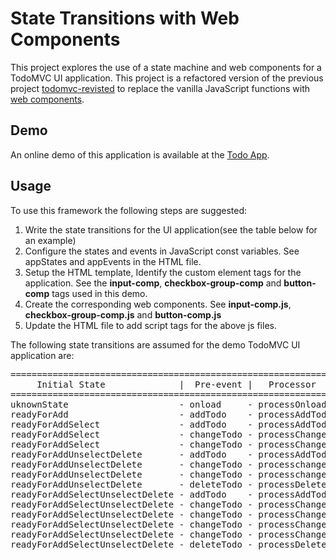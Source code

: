 # State Transitions with Web Components

This project explores the use of a state machine and web components for a TodoMVC UI application. This project is a refactored version of the previous project [todomvc-revisted](https://github.com/mapteb/todomvc-revisited) to replace the vanilla JavaScript functions with [web components](https://www.webcomponents.org/introduction).

## Demo

An online demo of this application is available at the [Todo App](https://mapteb.github.io/todomvc-revisited/todoApp.html).

## Usage

To use this framework the following steps are suggested:

1. Write the state transitions for the UI application(see the table below for an example)
2. Configure the states and events in JavaScript const variables.
   See appStates and appEvents in the HTML file.
3. Setup the HTML template,
   Identify the custom element tags for the application.
   See the **input-comp**, **checkbox-group-comp** and **button-comp** tags used in this demo.
4. Create the corresponding web components.
   See **input-comp.js**, **checkbox-group-comp.js** and **button-comp.js**
5. Update the HTML file to add script tags for the above js files.

The following state transitions are assumed for the demo TodoMVC UI application are:

<pre>
=================================================================================================================================
     Initial State              |  Pre-event |   Processor      |      Post-event               |     Final State
=================================================================================================================================
uknownState                     - onload     - processOnload     - onloadSuccess                 - readyForAdd 
readyForAdd                     - addTodo    - processAddTodo    - addTodoSuccessNoneSelected    - readyForAddSelect
readyForAddSelect               - addTodo    - processAddTodo    - addTodoSuccessNoneSelected    - readyForAddSelect
readyForAddSelect               - changeTodo - processChangeTodo - changeTodoSuccessSomeSelected - readyForAddSelectUnselectDelete 
readyForAddSelect               - changeTodo - processChangeTodo - changeTodoSuccessAllSelected  - readyForAddUnselectDelete
readyForAddUnselectDelete       - addTodo    - processAddTodo    - addTodoSuccessSomeSelected    - readyForAddSelectUnselectDelete
readyForAddUnselectDelete       - changeTodo - processchangeTodo - changeTodoSuccessNoneSelected - readyForAddSelect
readyForAddUnselectDelete       - changeTodo - processchangeTodo - changeTodoSuccessSomeSelected - readyForAddSelectUnselectDelete
readyForAddUnselectDelete       - deleteTodo - processDeleteTodo - deleteTodoSuccessAllDeleted   - readyForAdd
readyForAddSelectUnselectDelete - addTodo    - processAddTodo    - addTodoSuccessSomeSelected    - readyForAddUnselectDelete
readyForAddSelectUnselectDelete - changeTodo - processChangeTodo - changeTodoSuccessAllSelected  - readyForAddUnselectDelete
readyForAddSelectUnselectDelete - changeTodo - processChangeTodo - changeTodoSuccessSomeSelected - readyForAddSelectUnselectDelete
readyForAddSelectUnselectDelete - changeTodo - processChangeTodo - changeTodoSuccessNoneSelected - readyForAddSelect
readyForAddSelectUnselectDelete - changeTodo - processChangeTodo - changeTodoSuccessSomeSelected - readyForAddSelectUnselectDelete
readyForAddSelectUnselectDelete - deleteTodo - processDeleteTodo - deleteTodoSuccessNoneSelected - readyForAddSelect
</pre>